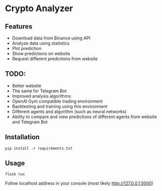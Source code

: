 # Crypto Analyzer
## Features
- Download data from Binance using API
- Analyze data using statistics
- Plot prediction
- Show predictions on website
- Request different predictions from website

## TODO:
- Better website
- The same for Telegram Bot
- Improved analysis algorithms
- OpenAI Gym compatible trading environment
- Backtesting and training using this environment
- Different agents and algorithm (such as neural networks)
- Ability to compare and view predictions of different agents
  from website and Telegram Bot

## Installation
```shell script
pip install -r requirements.txt
```
## Usage
```shell script
flask run
```
Follow localhost address in your console (most likely http://127.0.0.1:5000)